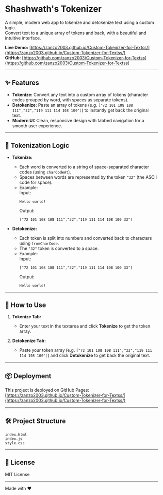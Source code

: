 # Shashwath's Tokenizer

A simple, modern web app to tokenize and detokenize text using a custom logic.  
Convert text to a unique array of tokens and back, with a beautiful and intuitive interface.

**Live Demo:** [https://zanzo2003.github.io/Custom-Tokenizer-for-Textss/](https://zanzo2003.github.io/Custom-Tokenizer-for-Textss/)  
**GitHub:** [https://github.com/zanzo2003/Custom-Tokenizer-for-Textss](https://github.com/zanzo2003/Custom-Tokenizer-for-Textss)

---

## ✨ Features

- **Tokenize:** Convert any text into a custom array of tokens (character codes grouped by word, with spaces as separate tokens).
- **Detokenize:** Paste an array of tokens (e.g. `["72 101 108 108 111","32","119 111 114 108 100"]`) to instantly get back the original text.
- **Modern UI:** Clean, responsive design with tabbed navigation for a smooth user experience.

---

## 🧩 Tokenization Logic

- **Tokenize:**  
  - Each word is converted to a string of space-separated character codes (using `charCodeAt`).
  - Spaces between words are represented by the token `"32"` (the ASCII code for space).
  - Example:  
    Input:  
    ```
    Hello world!
    ```
    Output:  
    ```
    ["72 101 108 108 111","32","119 111 114 108 100 33"]
    ```

- **Detokenize:**  
  - Each token is split into numbers and converted back to characters using `fromCharCode`.
  - The `"32"` token is converted to a space.
  - Example:  
    Input:  
    ```
    ["72 101 108 108 111","32","119 111 114 108 100 33"]
    ```
    Output:  
    ```
    Hello world!
    ```

---

## 🚀 How to Use

1. **Tokenize Tab:**  
   - Enter your text in the textarea and click **Tokenize** to get the token array.

2. **Detokenize Tab:**  
   - Paste your token array (e.g. `["72 101 108 108 111","32","119 111 114 108 100"]`) and click **Detokenize** to get back the original text.

---

## 📦 Deployment

This project is deployed on GitHub Pages:  
[https://zanzo2003.github.io/Custom-Tokenizer-for-Textss/](https://zanzo2003.github.io/Custom-Tokenizer-for-Textss/)

---

## 🛠️ Project Structure

```
index.html
index.js
style.css
```

---

## 📄 License

MIT License

---

Made with ❤️

